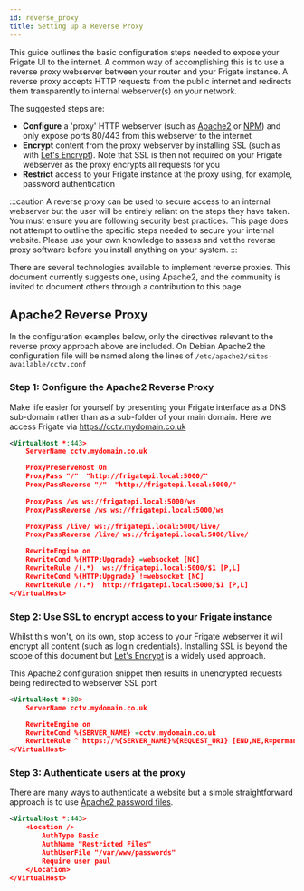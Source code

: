 ```yaml
---
id: reverse_proxy
title: Setting up a Reverse Proxy
---
```


This guide outlines the basic configuration steps needed to expose your Frigate UI to the internet.
A common way of accomplishing this is to use a reverse proxy webserver between your router and your Frigate instance.
A reverse proxy accepts HTTP requests from the public internet and redirects them transparently to internal webserver(s) on your network.

The suggested steps are:
- **Configure** a 'proxy' HTTP webserver (such as [Apache2](https://httpd.apache.org/docs/current/) or [NPM](https://github.com/NginxProxyManager/nginx-proxy-manager)) and only expose ports 80/443 from this webserver to the internet
- **Encrypt** content from the proxy webserver by installing SSL (such as with [Let's Encrypt](https://letsencrypt.org/)). Note that SSL is then not required on your Frigate webserver as the proxy encrypts all requests for you
- **Restrict** access to your Frigate instance at the proxy using, for example, password authentication

:::caution
A reverse proxy can be used to secure access to an internal webserver but the user will be entirely reliant
on the steps they have taken. You must ensure you are following security best practices.
This page does not attempt to outline the specific steps needed to secure your internal website.
Please use your own knowledge to assess and vet the reverse proxy software before you install anything on your system.
:::

There are several technologies available to implement reverse proxies. This document currently suggests one, using Apache2,
and the community is invited to document others through a contribution to this page.

## Apache2 Reverse Proxy

In the configuration examples below, only the directives relevant to the reverse proxy approach above are included.
On Debian Apache2 the configuration file will be named along the lines of `/etc/apache2/sites-available/cctv.conf`
### Step 1: Configure the Apache2 Reverse Proxy
Make life easier for yourself by presenting your Frigate interface as a DNS sub-domain rather than as a sub-folder of your main domain.
Here we access Frigate via https://cctv.mydomain.co.uk
```xml
<VirtualHost *:443>
    ServerName cctv.mydomain.co.uk

    ProxyPreserveHost On
    ProxyPass "/"  "http://frigatepi.local:5000/"
    ProxyPassReverse "/"  "http://frigatepi.local:5000/"
    
    ProxyPass /ws ws://frigatepi.local:5000/ws
    ProxyPassReverse /ws ws://frigatepi.local:5000/ws

    ProxyPass /live/ ws://frigatepi.local:5000/live/
    ProxyPassReverse /live/ ws://frigatepi.local:5000/live/

    RewriteEngine on
    RewriteCond %{HTTP:Upgrade} =websocket [NC]
    RewriteRule /(.*)  ws://frigatepi.local:5000/$1 [P,L]
    RewriteCond %{HTTP:Upgrade} !=websocket [NC]
    RewriteRule /(.*)  http://frigatepi.local:5000/$1 [P,L]
</VirtualHost>
```
### Step 2: Use SSL to encrypt access to your Frigate instance
Whilst this won't, on its own, stop access to your Frigate webserver it will encrypt all content (such as login credentials).
Installing SSL is beyond the scope of this document but [Let's Encrypt](https://letsencrypt.org/) is a widely used approach.

This Apache2 configuration snippet then results in unencrypted requests being redirected to webserver SSL port
```xml
<VirtualHost *:80>
    ServerName cctv.mydomain.co.uk

    RewriteEngine on
    RewriteCond %{SERVER_NAME} =cctv.mydomain.co.uk
    RewriteRule ^ https://%{SERVER_NAME}%{REQUEST_URI} [END,NE,R=permanent]
</VirtualHost>
```
### Step 3: Authenticate users at the proxy
There are many ways to authenticate a website but a simple straightforward approach is to use [Apache2 password files](https://httpd.apache.org/docs/2.4/howto/auth.html).
```xml
<VirtualHost *:443>
    <Location />
        AuthType Basic
        AuthName "Restricted Files"
        AuthUserFile "/var/www/passwords"
        Require user paul
    </Location>
</VirtualHost>
```